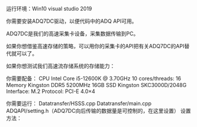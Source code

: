 运行环境：Win10 visual studio 2019

你需要安装ADQ7DC驱动，以便代码中的ADQ API可用。

  ADQ7DC是我们的高速采集卡设备，采集数据传输到PC。
  
如果你想借鉴高速存储的策略，可以用你的采集卡的API把有关ADQ7DC的API替代就可以了。

如果你想测试我们高速流存储系统的存储能力：

  你需要配备：
    CPU	Intel Core i5-12600K @ 3.70GHz 10 cores/threads: 16
    Memory	Kingston DDR5 5200MHz 16GB
    SSD 	Kingston SKC3000D/2048G  Interface: M.2  Protocol: PCI-E 4.0×4 
    
  你需要运行：
    Datatransfer/HSSS.cpp
    Datatransfer/main.cpp
    ADQAPI/setting.h（ADQ7DC向后传输的数据量是可控制的，在这里设置）
      设置方法：
  
